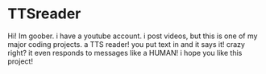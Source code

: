 # TTSreader
Hi! Im goober. i have a youtube account. i post videos, but this is one of my major coding projects. a TTS reader! you put text in and it says it! crazy right? it even responds to messages like a HUMAN!
i hope you like this project!

